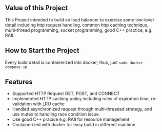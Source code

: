 ## Value of this Project
This Project intended to build an load balancer to exercise some low-level detail including http request handling, common http caching technique, multi-thread programming, socket programming, good C++ practice, e.g. RAII.

## How to Start the Project
Every build detail is containerized into docker; thus, just `sudo docker-compose up`

## Features
* Supported HTTP Request GET, POST, and CONNECT
* Implemented HTTP caching policy including rules of expiration time, re-validation with LRU cache
* Handled asynchronized request through multi-threaded strategy, and use mutex to handling race condition issue.
* Use good C++ pracice e.g. RAII for resource management
* Containerized with docker for easy build in different machine